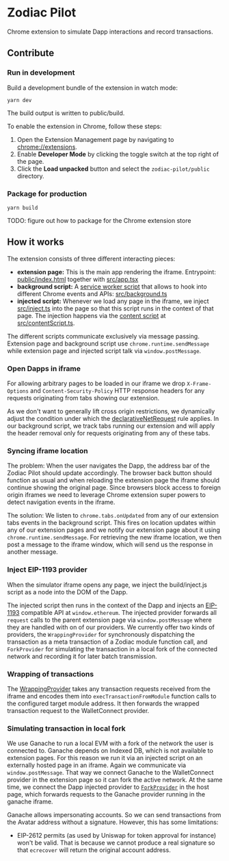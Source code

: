# Zodiac Pilot

Chrome extension to simulate Dapp interactions and record transactions.

## Contribute

### Run in development

Build a development bundle of the extension in watch mode:

```
yarn dev
```

The build output is written to public/build.

To enable the extension in Chrome, follow these steps:

1. Open the Extension Management page by navigating to [chrome://extensions](chrome://extensions).
2. Enable **Developer Mode** by clicking the toggle switch at the top right of the page.
3. Click the **Load unpacked** button and select the `zodiac-pilot/public` directory.

### Package for production

```
yarn build
```

TODO: figure out how to package for the Chrome extension store

## How it works

The extension consists of three different interacting pieces:

- **extension page:** This is the main app rendering the iframe. Entrypoint: [public/index.html](public/index.html) together with [src/app.tsx](src/app.tsx)
- **background script:** A [service worker script](https://developer.chrome.com/docs/extensions/mv3/intro/mv3-overview/#service-workers) that allows to hook into different Chrome events and APIs: [src/background.ts](src/background.ts)
- **injected script:** Whenever we load any page in the iframe, we inject [src/inject.ts](src/inject.ts) into the page so that this script runs in the context of that page. The injection happens via the [content script](https://developer.chrome.com/docs/extensions/mv3/content_scripts/) at [src/contentScript.ts](src/contentScript.ts).

The different scripts communicate exclusively via message passing. Extension page and background script use `chrome.runtime.sendMessage` while extension page and injected script talk via `window.postMessage`.

### Open Dapps in iframe

For allowing arbitrary pages to be loaded in our iframe we drop `X-Frame-Options` and `Content-Security-Policy` HTTP response headers for any requests originating from tabs showing our extension.

As we don't want to generally lift cross origin restrictions, we dynamically adjust the condition under which the [declarativeNetRequest](https://developer.chrome.com/docs/extensions/reference/declarativeNetRequest/) rule applies.
In our background script, we track tabs running our extension and will apply the header removal only for requests originating from any of these tabs.

### Syncing iframe location

The problem: When the user navigates the Dapp, the address bar of the Zodiac Pilot should update accordingly.
The browser back button should function as usual and when reloading the extension page the iframe should continue showing the original page.
Since browsers block access to foreign origin iframes we need to leverage Chrome extension super powers to detect navigation events in the iframe.

The solution: We listen to `chrome.tabs.onUpdated` from any of our extension tabs events in the background script.
This fires on location updates within any of our extension pages and we notify our extension page about it using `chrome.runtime.sendMessage`.
For retrieving the new iframe location, we then post a message to the iframe window, which will send us the response in another message.

### Inject EIP-1193 provider

When the simulator iframe opens any page, we inject the build/inject.js script as a node into the DOM of the Dapp.

The injected script then runs in the context of the Dapp and injects an [EIP-1193](https://eips.ethereum.org/EIPS/eip-1193) compatible API at `window.ethereum`.
The injected provider forwards all `request` calls to the parent extension page via `window.postMessage` where they are handled with on of our providers.
We currently offer two kinds of providers, the `WrappingProvider` for synchronously dispatching the transaction as a meta transaction of a Zodiac module function call, and `ForkProvider` for simulating the transaction in a local fork of the connected network and recording it for later batch transmission.

### Wrapping of transactions

The [WrappingProvider](src/providers/WrappingProvider.ts) takes any transaction requests received from the iframe and encodes them into `execTransactionFromModule` function calls to the configured target module address.
It then forwards the wrapped transaction request to the WalletConnect provider.

### Simulating transaction in local fork

We use Ganache to run a local EVM with a fork of the network the user is connected to.
Ganache depends on Indexed DB, which is not available to extension pages. For this reason we run it via an injected script on an externally hosted page in an iframe.
Again we communicate via `window.postMessage`. That way we connect Ganache to the WalletConnect provider in the extension page so it can fork the active network.
At the same time, we connect the Dapp injected provider to [`ForkProvider`](src/providers/ForkProvider.ts) in the host page, which forwards requests to the Ganache provider running in the ganache iframe.

Ganache allows impersonating accounts. So we can send transactions from the Avatar address without a signature.
However, this has some limitations:

- EIP-2612 permits (as used by Uniswap for token approval for instance) won't be valid.
  That is because we cannot produce a real signature so that `ecrecover` will return the original account address.
